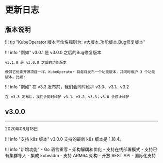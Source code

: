 # 更新日志

## 版本说明

!!! tip "KubeOperator 版本号命名规则为: v大版本.功能版本.Bug修复版本"

!!! info "例如"
    v3.0.1 是 v3.0.0 之后的Bug修复版本

    v3.1.0 是 v3.0.0 之后的功能版本

    像其它优秀开源项目一样，KubeOperator 将每月发布一个功能版本，并同时维护 3 个功能版本。比如:

!!! info "例如"
    在 v3.3 发布前，我们会同时维护 v3.0、v3.1、v3.2

    在 v3.3 发布后，我们会同时维护 v3.1、v3.2、v3.3；v3.0 会停止维护

## v3.0.0
------------------------
2020年08月18日

!!! info "支持 k8s 版本"
    v3.0.0 支持的最新 k8s 版本是 1.18.4。

!!! info "新增功能"
    - Go 语言重写
    - 架构解耦和优化
    - 支持在线部署模式
    - 支持已有集群导入
    - 集成 kubeadm
    - 支持 ARM64 架构
    - 开放 REST API
    - 国际化支持
